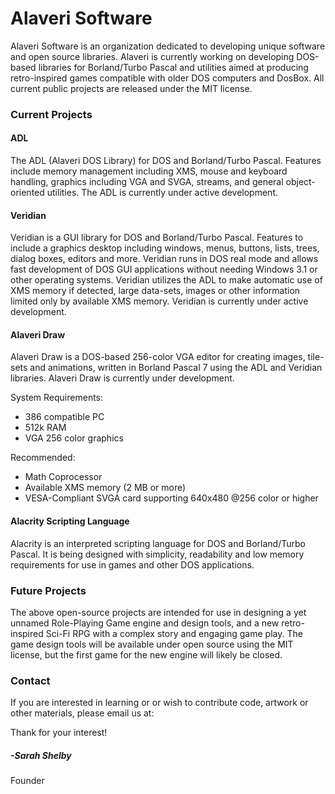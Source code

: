 # Alaveri Software

Alaveri Software is an organization dedicated to developing unique software and open source libraries.  Alaveri is currently working on developing DOS-based libraries for Borland/Turbo Pascal and utilities aimed at producing retro-inspired games compatible with older DOS computers and DosBox.  All current public projects are released under the MIT license.

### Current Projects

#### ADL

The ADL (Alaveri DOS Library) for DOS and Borland/Turbo Pascal.  Features include memory management including XMS, mouse and keyboard handling, graphics including VGA and SVGA, streams, and general object-oriented utilities.  The ADL is currently under active development.

#### Veridian

Veridian is a GUI library for DOS and Borland/Turbo Pascal.  Features to include a graphics desktop including windows, menus, buttons, lists, trees, dialog boxes, editors and more.  Veridian runs in DOS real mode and allows fast development of DOS GUI applications without needing Windows 3.1 or other operating systems.  Veridian utilizes the ADL to make automatic use of XMS memory if detected, large data-sets, images or other information limited only by available XMS memory.  Veridian is currently under active development.

#### Alaveri Draw

Alaveri Draw is a DOS-based 256-color VGA editor for creating images, tile-sets and animations, written in Borland Pascal 7 using the ADL and Veridian libraries.  Alaveri Draw is currently under development.

System Requirements:

- 386 compatible PC  
- 512k RAM
- VGA 256 color graphics

Recommended:

- Math Coprocessor
- Available XMS memory (2 MB or more)
- VESA-Compliant SVGA card supporting 640x480 @256 color or higher

#### Alacrity Scripting Language

Alacrity is an interpreted scripting language for DOS and Borland/Turbo Pascal.  It is being designed with simplicity, readability and low memory requirements for use in games and other DOS applications.

### Future Projects

The above open-source projects are intended for use in designing a yet unnamed Role-Playing Game engine and design tools, and a new retro-inspired Sci-Fi RPG with a complex story and engaging game play.  The game design tools will be available under open source using the MIT license, but the first game for the new engine will likely be closed.

### Contact

If you are interested in learning or or wish to contribute code, artwork or other materials, please email us at:

[dev.alaveri.org]: mailto:dev@alaveri.org



Thank for your interest!

##### -Sarah Shelby

Founder
